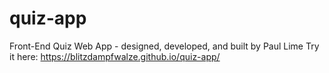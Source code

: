 # quiz-app
Front-End Quiz Web App - designed, developed, and built by Paul Lime
Try it here: https://blitzdampfwalze.github.io/quiz-app/
